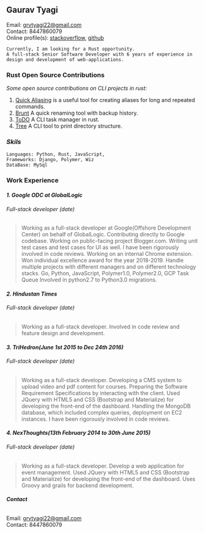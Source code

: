 ## Gaurav Tyagi

Email: grvtyagi22@gmail.com <br>
Contact: 8447860079 <br>
Online profile(s): [stackoverflow](https://stackoverflow.com/users/3405842/grvtyagi), [github](https://github.com/grv07/)
```
Currently, I am looking for a Rust opportunity.
A full-stack Senior Software Developer with 6 years of experience in
design and development of web-applications.
```

### Rust Open Source Contributions

*Some open source contributions on CLI projects in rust:*
1. [Quick Aliasing](https://github.com/grv07/quick-alias) is a useful tool for creating 
   aliases for long and repeated commands.
2. [Brunt](https://github.com/grv07/brnt) A quick renaming tool with backup history.
3. [ToDO](https://github.com/grv07/todo) A CLI task manager in rust.
4. [Tree](https://github.com/grv07/tree) A CLI tool to print directory structure.


### *Skils*
```
Languages: Python, Rust, JavaScript,
Frameworks: Django, Polymer, Wiz
DataBase: MySql
```


### **Work Experience**

#### *1. Google ODC at GlobalLogic*
###### Full-stack developer (date)
> Working as a full-stack developer at Google(Offshore Development Center) on behalf of GlobalLogic.
  Contributing directly to Google codebase.
  Working on public-facing project Blogger.com.
  Writing unit test cases and test cases for UI as well.
  I have been rigorously involved in code reviews.
  Working on an internal Chrome extension.
  Won individual excellence award for the year 2018-2019.
  Handle multiple projects with different managers and on different technology stacks.
  Go, Python, JavaScript, Polymer1.0, Polymer2.0, GCP Task Queue
 Involved in python2.7 to Python3.0 migrations.

#### *2. Hindustan Times*
###### Full-stack developer (date)
> Working as a full-stack developer.
  Involved in code review and feature design and development.

#### *3. TriHedron(June 1st 2015 to Dec 24th 2016)*
###### Full-stack developer (date)
> Working as a full-stack developer.
 Developing a CMS system to upload video and pdf content for courses.
 Preparing the Software Requirement Specifications by interacting with the client.
 Used JQuery with HTML5 and CSS (Bootstrap and Materialize) for developing the front-end of the dashboard.
 Handling the MongoDB database, which included complex queries, deployment on EC2 instances.
 I have been rigorously involved in code reviews.


#### *4. NexThoughts(13th February 2014 to 30th June 2015)*
###### Full-stack developer (date)
> Working as a full-stack developer.
  Develop a web application for event management.
  Used JQuery with HTML5 and CSS (Bootstrap and Materialize) for developing the front-end of the dashboard.
  Uses Groovy and grails for backend development.

###### **Contact**
Email: grvtyagi22@gmail.com <br>
Contact: 8447860079

